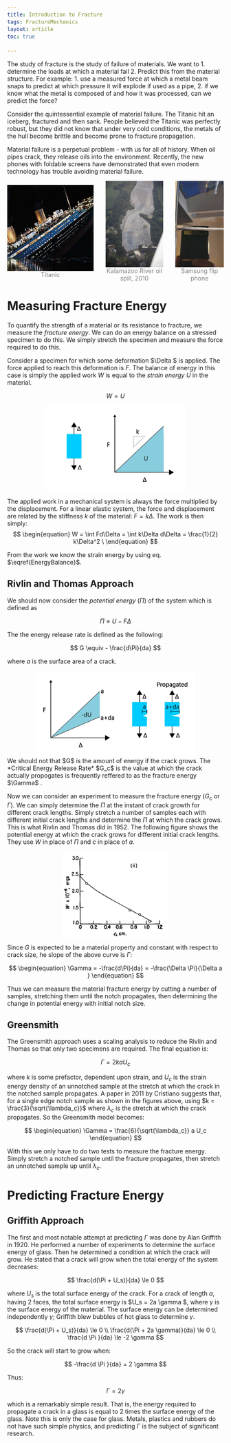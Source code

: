 ```yaml
---
title: Introduction to Fracture 
tags: FractureMechanics
layout: article
toc: true

---
```


The study of fracture is the study of failure of materials. We want to 1. determine the loads at which a material fail  2. Predict this from the material structure. For example: 1. use a measured force at which a metal beam snaps to predict at which pressure it will explode if used as a pipe, 2. if we know what the metal is composed of and how it was processed, can we predict the force?  



Consider the quintessential example of material failure. The Titanic hit an iceberg, fractured and then sank. People believed the Titanic was perfectly robust, but they did not know that under very cold conditions, the metals of the hull become brittle and become prone to fracture propagation. 



Material failure is a  perpetual problem - with us for all of history. When oil pipes crack, they release oils into the environment. Recently, the new phones with foldable screens have demonstrated that even modern technology has trouble avoiding material failure. 



<div style="display: flex; justify-content: center; align-items: center; gap: 20px;">
    <figure style="display: flex; flex-direction: column; align-items: center; text-align: center; margin: 0;">
        <img src="\assets\images\FM\Titanic.jpg" alt="Titanic" style="height: 200px; object-fit: cover;" />
        <figcaption style="color: gray;">Titanic</figcaption>
    </figure>
    <figure style="display: flex; flex-direction: column; align-items: center; text-align: center; margin: 0;">
        <img src="\assets\images\FM\OilSpill.jpg" alt="Oil Spill" style="height: 200px; object-fit: cover;" />
        <figcaption style="color: gray;">Kalamazoo River oil spill, 2010</figcaption>
    </figure>
    <figure style="display: flex; flex-direction: column; align-items: center; text-align: center; margin: 0;">
        <img src="\assets\images\FM\flipphone.jpg" alt="Flip Phone" style="height: 200px; object-fit: cover;" />
        <figcaption style="color: gray;">Samsung flip phone</figcaption>
    </figure>
</div>


# Measuring Fracture Energy

To quantify the strength of a material or its resistance to fracture,  we measure the *fracture energy*. We can do an energy balance on a stressed specimen to do this. We simply stretch the specimen and measure the force required to do this.  



Consider a specimen for which some deformation $\Delta $ is applied. The force applied to reach this deformation is $F$. The balance of energy in this case is simply the applied work $W$ is equal to the *strain energy* $U$ in the material. 

$$
\begin{equation}
W = U \label{EnergyBalance}
\end{equation}
$$

<div style="display: flex; justify-content: center; align-items: center;">
    <img src="\assets\images\FM\InternalEnergy.jpg" alt="internalEnergy" style="height: 200px; object-fit: cover;" />
</div>

The applied work in a mechanical system is always the force multiplied by the displacement. For a linear elastic system, the force and displacement are related by the stiffness $k$ of the material: $F = k\Delta$. The work is then simply: 
$$
\begin{equation}
W = \int Fd\Delta = \int k\Delta  d\Delta = \frac{1}{2} k\Delta^2 \
\end{equation}
$$

From the work we know the strain energy by using eq. $\eqref{EnergyBalance}$.  

## Rivlin and Thomas Approach

We should now consider the *potential energy* ($\Pi$) of the system which is defined as 

$$
\Pi \equiv U - F \Delta
$$


The the energy release rate is defined as the following: 

$$
G \equiv - \frac{d\Pi}{da}
$$

where $a$ is the surface area of a crack. 

<div style="display: flex; justify-content: center; align-items: center;">
    <img src="\assets\images\FM\EnergyReleaseRate.jpg" alt="EnergyReleaseRate" style="height: 200px; object-fit: cover;" />
</div>
We should not that $G$ is the amount of energy if the crack grows. The *Critical Energy Release Rate* $G_c$ is the value at which the crack actually propogates is frequently reffered to as the fracture energy $\Gamma$ .

Now we can consider an experiment to measure the fracture energy ($G_c$ or $\Gamma$). We can simply determine the $\Pi$ at the instant of crack growth for different crack lengths. Simply stretch a number of samples each with different initial crack lengths and determine the $\Pi$ at which the crack grows. This is what Rivlin and Thomas did in 1952. The following figure shows the potential energy at which the crack grows for different initial crack lengths. They use $W$ in place of $\Pi$ and $c$ in place of $a$.

<div style="display: flex; justify-content: center; align-items: center;">
    <img src="\assets\images\FM\RivlinThomas1953.jpg" alt="Rivlin and Thomas" style="height: 200px; object-fit: cover;" />
</div>

Since $G$ is expected to be a material property and constant with respect to crack size, he slope of the above curve is $\Gamma$: 


$$
\begin{equation}
\Gamma = -\frac{d\Pi}{da} = -\frac{\Delta \Pi}{\Delta a }
\end{equation}
$$


Thus we can measure the material fracture energy by cutting a number of samples, stretching them until the notch propagates, then determining the change in potential energy with initial notch size. 

## Greensmith 

The Greensmith approach uses a scaling analysis to reduce the Rivlin and Thomas so that only two specimens are required. The final equation is:


$$
\Gamma = 2kaU_c
$$

where $k$ is some prefactor, dependent upon strain, and $U_c$ is the strain energy density of an unnotched sample at the stretch at which the crack in the notched sample propagates. A paper in 2011 by Cristiano suggests that, for a single edge notch sample as shown in the figures above, using $k = \frac{3}{\sqrt{\lambda_c}}$ where $\lambda_c$ is the stretch at which the crack propagates. So the Greensmith model becomes:

$$
\begin{equation}
\Gamma = \frac{6}{\sqrt{\lambda_c}} a U_c
\end{equation}
$$

With this we only have to do two tests to measure the fracture energy. Simply stretch a notched sample until the fracture propagates, then stretch an unnotched sample up until $\lambda_c$.

# Predicting Fracture Energy

## Griffith Approach

The first and most notable attempt at predicting $\Gamma$ was done by Alan Griffith in 1920. He performed a number of experiments to determine the surface energy of glass. Then he determined a condition at which the crack will grow. He stated that a crack will grow when the total energy of the system decreases: 

$$
\frac{d(\Pi + U_s)}{da} \le 0
$$

where $U_s$ is the total surface energy of the crack. For a crack of length $a$, having $2$ faces, the total surface energy is $U_s = 2a \gamma $, where $\gamma$ is the surface energy of the material. The surface energy can be determined independently $\gamma$; Griffith blew bubbles of hot glass to determine $\gamma$.


$$
\frac{d(\Pi + U_s)}{da} \le 0
\\
\frac{d(\Pi + 2a \gamma)}{da} \le 0
\\
\frac{d \Pi }{da} \le -2 \gamma
$$


So the crack will start to grow when: 




$$
-\frac{d \Pi }{da} = 2 \gamma
$$


Thus:


$$
\Gamma = 2\gamma
$$


which is a remarkably simple result. That is, the energy required to propagate a crack in a glass is equal to 2 times the surface energy of the glass. Note this is only the case for glass. Metals, plastics and rubbers do not have such simple physics, and predicting $\Gamma$ is the subject of significant research.  
























